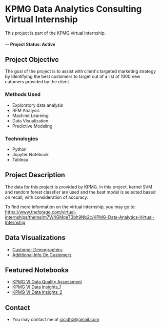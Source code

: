 # KPMG Data Analytics Consulting Virtual Internship 
This project is part of the KPMG virtual internship.

#### -- Project Status: Active

## Project Objective
The goal of the project is to assist with client's targeted marketing strategy by identifying the best customers to target out of a list of 1000 new cutomers provided by the client. 

### Methods Used
* Exploratory data analysis
* RFM Analysis
* Machine Learning
* Data Visualization
* Predictive Modeling 

### Technologies
* Python
* Jupyter Notebook
* Tableau

## Project Description
The data for this project is provided by KPMG. 
In this project, kernel SVM and random forest classfier are used and the best model is selected based on recall, with consideration of accuracy. 

To find more information on the virtual internship, you may go to: https://www.theforage.com/virtual-internships/theme/m7W4GMqeT3bh9Nb2c/KPMG-Data-Analytics-Virtual-Internship

## Data Visualizations
* [Customer Demographics](https://public.tableau.com/views/KPMGVirtualInternship-CustomerDemographics/CustomerDemographics?:language=en&:display_count=y&:origin=viz_share_link)
* [Additional Info On Customers](https://public.tableau.com/views/KPMGVirtualInternship-CustomerDemographics/AddtionalInfoonCustomers?:language=en&:display_count=y&:origin=viz_share_link)

## Featured Notebooks
* [KPMG VI Data Quality Assessment](https://github.com/ciciecho-ds/kpmgvi/blob/main/notebooks/1.0-cd-task1.ipynb)
* [KPMG VI Data Insights_1](https://github.com/ciciecho-ds/kpmgvi/blob/main/notebooks/1.0-cd-task2-part1.ipynb)
* [KPMG VI Data Insights_2](https://github.com/ciciecho-ds/kpmgvi/blob/main/notebooks/1.0-cd-task2-part2.ipynb)

## Contact
* You may contact me at cicidhz@gmail.com
